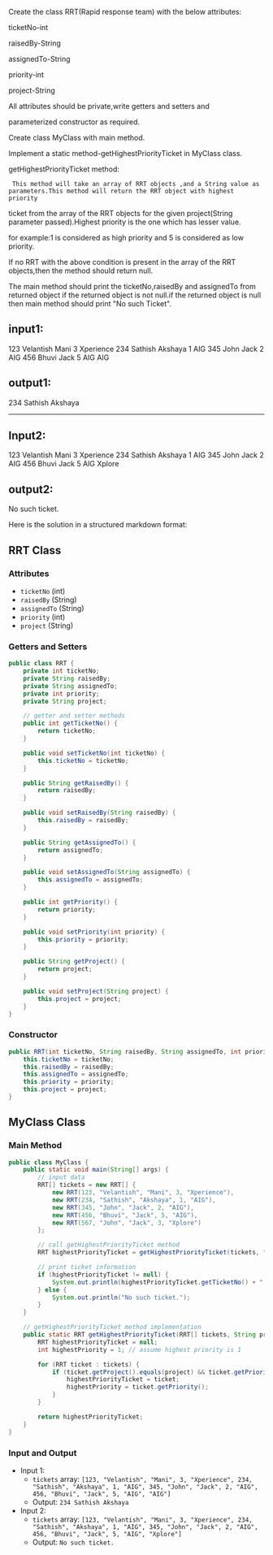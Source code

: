 Create the class RRT(Rapid response team) with the below attributes:

ticketNo-int

raisedBy-String 

assignedTo-String

priority-int

project-String



All attributes should be private,write getters and setters and 

parameterized constructor as required.



Create class MyClass with main method.



Implement a static method-getHighestPriorityTicket in MyClass class.



getHighestPriorityTicket method:

     This method will take an array of RRT objects ,and a String value as parameters.This method will return the RRT object with highest priority
ticket from the array of the RRT objects for the given project(String parameter passed).Highest priority is the one which has lesser value.

for example:1 is considered as high priority and 5 is considered as low priority.

If no RRT with the above condition is present in the array of the RRT objects,then the method should return null.

The main method should print the ticketNo,raisedBy and assignedTo from returned object if the returned object is not null.if the returned object is null then main method should print "No such Ticket". 





input1:
----------------------
123
Velantish
Mani
3
Xperience
234
Sathish
Akshaya
1
AIG
345
John
Jack
2
AIG
456
Bhuvi
Jack
5
AIG
AIG


output1:
------------------
234
Sathish
Akshaya

**************

Input2:
--------------
123
Velantish
Mani
3
Xperience
234
Sathish
Akshaya
1
AIG
345
John
Jack
2
AIG
456
Bhuvi
Jack
5
AIG
Xplore


output2:
--------------
No such ticket.



Here is the solution in a structured markdown format:

**RRT Class**
----------------

### Attributes
* `ticketNo` (int)
* `raisedBy` (String)
* `assignedTo` (String)
* `priority` (int)
* `project` (String)

### Getters and Setters
```java
public class RRT {
    private int ticketNo;
    private String raisedBy;
    private String assignedTo;
    private int priority;
    private String project;

    // getter and setter methods
    public int getTicketNo() {
        return ticketNo;
    }

    public void setTicketNo(int ticketNo) {
        this.ticketNo = ticketNo;
    }

    public String getRaisedBy() {
        return raisedBy;
    }

    public void setRaisedBy(String raisedBy) {
        this.raisedBy = raisedBy;
    }

    public String getAssignedTo() {
        return assignedTo;
    }

    public void setAssignedTo(String assignedTo) {
        this.assignedTo = assignedTo;
    }

    public int getPriority() {
        return priority;
    }

    public void setPriority(int priority) {
        this.priority = priority;
    }

    public String getProject() {
        return project;
    }

    public void setProject(String project) {
        this.project = project;
    }
}
```

### Constructor
```java
public RRT(int ticketNo, String raisedBy, String assignedTo, int priority, String project) {
    this.ticketNo = ticketNo;
    this.raisedBy = raisedBy;
    this.assignedTo = assignedTo;
    this.priority = priority;
    this.project = project;
}
```

**MyClass Class**
----------------

### Main Method
```java
public class MyClass {
    public static void main(String[] args) {
        // input data
        RRT[] tickets = new RRT[] {
            new RRT(123, "Velantish", "Mani", 3, "Xperience"),
            new RRT(234, "Sathish", "Akshaya", 1, "AIG"),
            new RRT(345, "John", "Jack", 2, "AIG"),
            new RRT(456, "Bhuvi", "Jack", 5, "AIG"),
            new RRT(567, "John", "Jack", 3, "Xplore")
        };

        // call getHighestPriorityTicket method
        RRT highestPriorityTicket = getHighestPriorityTicket(tickets, "AIG");

        // print ticket information
        if (highestPriorityTicket != null) {
            System.out.println(highestPriorityTicket.getTicketNo() + " " + highestPriorityTicket.getRaisedBy() + " " + highestPriorityTicket.getAssignedTo());
        } else {
            System.out.println("No such ticket.");
        }
    }

    // getHighestPriorityTicket method implementation
    public static RRT getHighestPriorityTicket(RRT[] tickets, String project) {
        RRT highestPriorityTicket = null;
        int highestPriority = 1; // assume highest priority is 1

        for (RRT ticket : tickets) {
            if (ticket.getProject().equals(project) && ticket.getPriority() < highestPriority) {
                highestPriorityTicket = ticket;
                highestPriority = ticket.getPriority();
            }
        }

        return highestPriorityTicket;
    }
}
```

### Input and Output
* Input 1:
	+ `tickets` array: `[123, "Velantish", "Mani", 3, "Xperience", 234, "Sathish", "Akshaya", 1, "AIG", 345, "John", "Jack", 2, "AIG", 456, "Bhuvi", "Jack", 5, "AIG", "AIG"]`
	+ Output: `234 Sathish Akshaya`
* Input 2:
	+ `tickets` array: `[123, "Velantish", "Mani", 3, "Xperience", 234, "Sathish", "Akshaya", 1, "AIG", 345, "John", "Jack", 2, "AIG", 456, "Bhuvi", "Jack", 5, "AIG", "Xplore"]`
	+ Output: `No such ticket.`